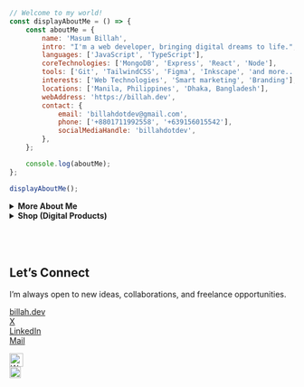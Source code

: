   
```javascript                                                                                                           
// Welcome to my world!
const displayAboutMe = () => {
    const aboutMe = {
        name: 'Masum Billah',
        intro: "I'm a web developer, bringing digital dreams to life.",
        languages: ['JavaScript', 'TypeScript'],
        coreTechnologies: ['MongoDB', 'Express', 'React', 'Node'],
        tools: ['Git', 'TailwindCSS', 'Figma', 'Inkscape', 'and more...'],
        interests: ['Web Technologies', 'Smart marketing', 'Branding'],
        locations: ['Manila, Philippines', 'Dhaka, Bangladesh'],
        webAddress: 'https://billah.dev',
        contact: {
            email: 'billahdotdev@gmail.com',
            phone: ['+8801711992558', '+639156015542'],
            socialMediaHandle: 'billahdotdev',
        },
    };

    console.log(aboutMe);
};

displayAboutMe();


```          
   
     
<details> 
<summary><strong>More About Me</strong></summary>                                       

<pre>
🙂 My Story:
I’m deeply passionate about JavaScript and modern web technologies. Before the pandemic, I was navigating the ups and downs of entrepreneurship in the clothing industry through my venture, DhakaTeez. As the person behind the scenes—handling everything from sales to strategy—I learned valuable lessons about persistence, creativity, and real-world problem solving.

When the pandemic hit, it gave me a chance to align my passion with my work. That’s when I fully committed to web development—bringing both technical skills and business insight to the table. Today, I wear two hats: helping grow DhakaTeez and offering tailored web development services to individuals and businesses looking to grow online.

If you’re looking for someone who understands both code and commerce—I’d love to help.

👩‍💻 I Speak:
English, Bangla(Native), Taglish, and of course JavaScript!            

🎓 Credentials:
I'm a Bangladesh University of Engineering and Technology (BUET) and IAC certified full-stack web developer   
on a journey of modern web mastery at the University of Helsinki.    
</pre>
</details>    


<details> <summary><strong>Shop (Digital Products)</strong></summary> <img src="https://images.unsplash.com/photo-1521737604893-d14cc237f11d?auto=format&fit=crop&w=1350&q=80" alt="Creative Workspace" style="width: 100%; border-radius: 12px; margin-bottom: 1rem;">
👋 Hi, I’m Masum — Developer & Digital Creator
I craft clean, focused digital tools to help developers, freelancers, and creators move faster, save time, and launch with confidence. I also write practical, no-fluff guides to solve real-world problems in tech and life.

🚀 Products Built to Save You Time
⏳ Coming Soon Landing Page Template
<div style="border: 1px solid #ddd; border-radius: 12px; padding: 16px; margin-bottom: 16px;"> Launch smart. A sleek, responsive landing page for product announcements or waitlists.<br><br> 🔧 <strong>Tech:</strong> HTML + Tailwind CSS<br> 💵 <strong>Price:</strong> $10<br><br> <a href="https://billahdotdev.gumroad.com/l/coming-soon-landing-page-template" style="text-decoration: none;"> <img src="https://img.shields.io/badge/View%20Template-Gumroad-orange?style=for-the-badge&logo=gumroad" alt="Buy on Gumroad"> </a> </div>
👨‍💻 Hacker-Vibe Personal Site Template
<div style="border: 1px solid #ddd; border-radius: 12px; padding: 16px; margin-bottom: 16px;"> Stand out with a bold, dark-themed personal site. Perfect for devs who want that terminal-style edge.<br><br> 🔧 <strong>Tech:</strong> React + Vite + Tailwind CSS<br> 💵 <strong>Price:</strong> $15<br><br> <a href="https://billahdotdev.gumroad.com/l/hacker-terminal-website" style="text-decoration: none;"> <img src="https://img.shields.io/badge/View%20Template-Gumroad-teal?style=for-the-badge&logo=gumroad" alt="Buy Now"> </a> </div>
✏️ Simple Line SVG Icon Pack (60+ Icons)
<div style="border: 1px solid #ddd; border-radius: 12px; padding: 16px; margin-bottom: 16px;"> Clean, minimal SVG icons ready to drop into your next project. Lightweight, scalable, and easy to customize.<br><br> 📦 <strong>Includes:</strong> 60+ icons (SVG format)<br> 💵 <strong>Price:</strong> $1<br><br> <a href="https://billahdotdev.gumroad.com/l/simple-line-svg-icons" style="text-decoration: none;"> <img src="https://img.shields.io/badge/Get%20SVGs-Gumroad-success?style=for-the-badge&logo=svg" alt="Download Icons"> </a> </div>
💬 Custom Work & Projects
<div style="border: 1px solid #ddd; border-radius: 12px; padding: 16px; text-align: center;"> Need a **custom landing page**, **personal site**, or a **problem-solving content piece**?<br><br> Let’s chat!<br><br> <a href="https://wa.me/+8801711992558?text=Hi%20Masum!%20I’m%20interested%20in%20a%20custom%20digital%20project." style="text-decoration: none;"> <img src="https://img.shields.io/badge/Chat%20on-WhatsApp-brightgreen?style=for-the-badge&logo=whatsapp" alt="WhatsApp Chat"> </a> </div> </details>

<br />

<br />
<br />



## Let’s Connect

I’m always open to new ideas, collaborations, and freelance opportunities.

[billah.dev](https://billah.dev)  
[X](https://twitter.com/billahdottdev)  
[LinkedIn](https://www.linkedin.com/in/billahdotdev)  
[Mail](mailto:billahdotdev@gmail.com) 

<a href="https://wa.me/88017156455" target="_blank">
  <img src="https://upload.wikimedia.org/wikipedia/commons/6/6b/WhatsApp.svg" alt="WhatsApp" width="24" style="vertical-align:middle; margin-right:4px;" />
  
</a>

 <a href="mailto:billahdotdev@gmail.com" style="display: block;">
    <img src="https://img.icons8.com/color/48/gmail-new.png" width="20" alt="Email" />
  </a>
